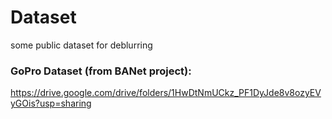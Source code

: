 # Dataset
some public dataset for deblurring

### GoPro Dataset (from BANet project): 
https://drive.google.com/drive/folders/1HwDtNmUCkz_PF1DyJde8v8ozyEVyGOis?usp=sharing
